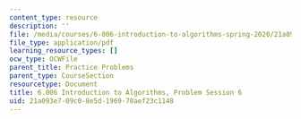 ```yaml
---
content_type: resource
description: ''
file: /media/courses/6-006-introduction-to-algorithms-spring-2020/21a093e709c08e5d196970aef23c1148_MIT6_006S20_prob6.pdf
file_type: application/pdf
learning_resource_types: []
ocw_type: OCWFile
parent_title: Practice Problems
parent_type: CourseSection
resourcetype: Document
title: 6.006 Introduction to Algorithms, Problem Session 6
uid: 21a093e7-09c0-8e5d-1969-70aef23c1148
---
```

